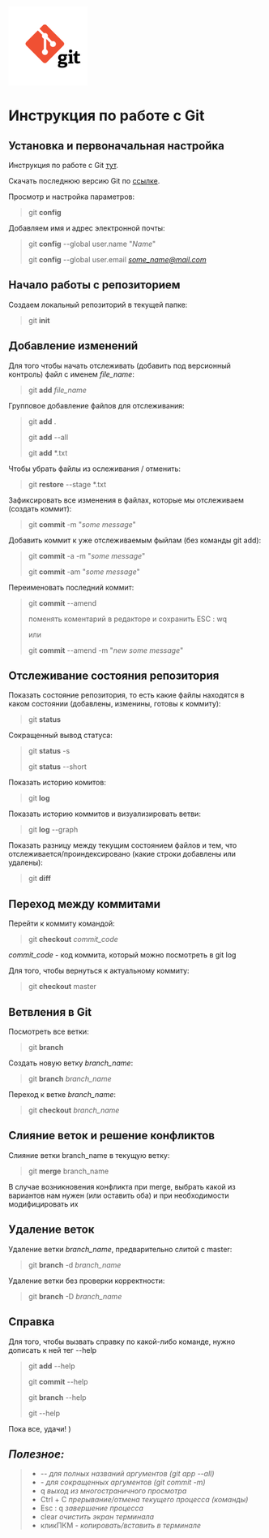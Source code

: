 ![git image](git.png)
# Инструкция по работе с Git

## Установка и первоначальная настройка

Инструкция по работе с Git [тут](https://git-scm.com/book/ru/v2).

Скачать последнюю версию Git по [ссылке](https://git-scm.com/downloads).

Просмотр и настройка параметров:
> git **config**

Добавляем имя и адрес электронной почты:
> git **config** --global user.name "*Name*"
>
> git **config** --global user.email *some_name@mail.com*

## Начало работы с репозиторием

Создаем локальный репозиторий в текущей папке:
>git **init**

## Добавление изменений
Для того чтобы начать отслеживать (добавить под версионный контроль) файл с именем *file_name*:
> git **add** *file_name*

Групповое добавление файлов для отслеживания:
> git **add** .
>
> git **add** --all
>
> git **add** \*.txt

Чтобы убрать файлы из ослеживания / отменить:
> git **restore** --stage \*.txt

Зафиксировать все изменения в файлах, которые мы отслеживаем (создать коммит):
> git **commit** -m "*some message*"

Добавить коммит к уже отслеживаемым фыйлам (без команды git add):
> git **commit** -a -m "*some message*"
>
> git **commit** -am "*some message*"

Переименовать последний коммит:
> git **commit** --amend
>
> поменять коментарий в редакторе и сохранить ESC : wq
> 
> или
>
> git **commit** --amend -m "*new some message*"

## Отслеживание состояния репозитория

Показать состояние репозитория, то есть какие файлы находятся в каком состоянии (добавлены, изменины, готовы к коммиту):
> git **status**

Сокращенный вывод статуса:
> git **status** -s
>
> git **status** --short

Показать историю комитов:
> git **log**

Показать историю коммитов и визуализировать ветви:
> git **log** --graph

Показать разницу между текущим состоянием файлов и тем, что отслеживается/проиндексировано (какие строки добавлены или удалены):
> git **diff**


## Переход между коммитами
Перейти к коммиту командой:
> git **checkout** *commit_code*

*commit_code* - код коммита, который можно посмотреть в git log


Для того, чтобы вернуться к актуальному коммиту:
> git **checkout** master


## Ветвления в Git

Посмотреть все ветки:
> git **branch**

Создать новую ветку *branch_name*:
> git **branch** *branch_name*

Переход к ветке *branch_name*:
> git **checkout** *branch_name*

## Слияние веток и решение конфликтов

Слияние ветки branch_name в текущую ветку:
> git **merge** branch_name

В случае возникновения конфликта при merge, выбрать какой из вариантов нам нужен (или оставить оба) и при необходимости модифицировать их

## Удаление веток

Удаление ветки *branch_name*, предварительно слитой с master:
> git **branch** -d *branch_name*

Удаление ветки без проверки корректности:
> git **branch** -D *branch_name*
## Справка

Для того, чтобы вызвать справку по какой-либо команде, нужно дописать к ней тег --help
> git **add** --help
>
> git **commit** --help
>
> git **branch** --help
>
> git --help

Пока все, удачи! )


## ***Полезное:***
>- -- _для полных названий аргументов (git app --all)_
>- \- _для сокращенных аргументов (git commit -m)_
>- q _выход из многостраничного просмотра_
>- Ctrl + C  _прерывание/отмена текущего процесса (команды)_
>- Esc : q _завершение процесса_
>- clear _очистить экран терминала_
>- кликПКМ - _копировать/вставить в терминале_

